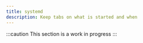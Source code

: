 ```yaml
---
title: systemd
description: Keep tabs on what is started and when
---
```


:::caution
This section is a work in progress
:::

